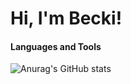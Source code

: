 
<h1> Hi, I'm Becki! </h1>


#### Languages and Tools 
<p>
</p>



![Anurag's GitHub stats](https://github-readme-stats.vercel.app/api?username=Beckibuzz93&show_icons=true&theme=radical) <a href="https://github.com/Beckibuzz93/github-readme-stats">
